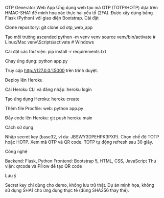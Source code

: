 OTP Generator Web App
Ứng dụng web tạo mã OTP (TOTP/HOTP) dựa trên HMAC-SHA1 để minh họa xác thực hai yếu tố (2FA). Được xây dựng bằng Flask (Python) với giao diện Bootstrap.
Cài đặt

Clone repository:
git clone <your-repo-url>
cd otp_web_app


Tạo môi trường  ascended
python -m venv venv
source venv/bin/activate  # Linux/Mac
venv\Scripts\activate     # Windows


Cài đặt các thư viện:
pip install -r requirements.txt


Chạy ứng dụng:
python app.py


Truy cập http://127.0.0.1:5000 trên trình duyệt.


Deploy lên Heroku

Cài Heroku CLI và đăng nhập:
heroku login


Tạo ứng dụng Heroku:
heroku create


Thêm file Procfile:
web: python app.py


Đẩy code lên Heroku:
git push heroku main



Cách sử dụng

Nhập secret key (base32, ví dụ: JBSWY3DPEHPK3PXP).
Chọn chế độ TOTP hoặc HOTP.
Xem mã OTP và QR code. TOTP tự động refresh sau 30 giây.

Công nghệ

Backend: Flask, Python
Frontend: Bootstrap 5, HTML, CSS, JavaScript
Thư viện: qrcode và Pillow để tạo QR code

Lưu ý

Secret key chỉ dùng cho demo, không lưu trữ thật.
Dự án minh họa, không sử dụng SHA1 cho ứng dụng thực tế (dùng SHA256 thay thế).
